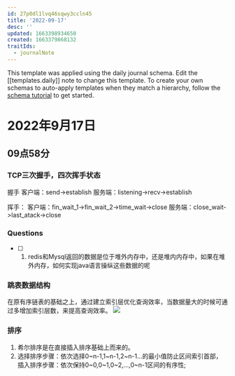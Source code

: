 ```yaml
---
id: 27p0dl1lvq46sqwy3ccln45
title: '2022-09-17'
desc: ''
updated: 1663398934650
created: 1663379868132
traitIds:
  - journalNote
---
```

This template was applied using the daily journal schema. Edit the [[templates.daily]] note to change this template.
To create your own schemas to auto-apply templates when they match a hierarchy, follow the [schema tutorial](https://blog.dendron.so/notes/P1DL2uXHpKUCa7hLiFbFA/) to get started.

<!--
Based on the journaling method created by Intelligent Change:
- [Intelligent Change: Our Story](https://www.intelligentchange.com/pages/our-story)
- [The Five Minute Journal](https://www.intelligentchange.com/products/the-five-minute-journal)
-->

# 2022年9月17日

## 09点58分

### TCP三次握手，四次挥手状态

握手
客户端：send->establish
服务端：listening->recv->establish

挥手：
客户端：fin_wait_1->fin_wait_2->time_wait->close
服务端：close_wait->last_atack->close

### Questions

- [ ] 1. redis和Mysql返回的数据是位于堆外内存中，还是堆内内存中，如果在堆外内存，如何实现java语言操纵这些数据的呢

### 跳表数据结构

在原有序链表的基础之上，通过建立索引层优化查询效率，当数据量大的时候可通过多增加索引层数，来提高查询效率。
![](/assets/images/2022-09-17-12-16-48.png)

### 排序

1. 希尔排序是在直接插入排序基础上而来的。
2. 选择排序步骤：依次选择0~n-1,1~n-1,2~n-1...的最小值防止区间索引首部，插入排序步骤：依次保持0~0,0~1,0~2,...,0~n-1区间的有序性;
